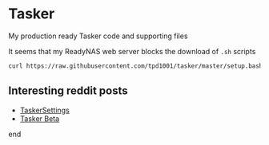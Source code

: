 # Tasker

My production ready Tasker code and supporting files

It seems that my ReadyNAS web server blocks the download of `.sh` scripts

```bash
curl https://raw.githubusercontent.com/tpd1001/tasker/master/setup.bash
```

## Interesting reddit posts

* [TaskerSettings](https://github.com/joaomgcd/TaskerSettings)
* [Tasker Beta](https://www.reddit.com/r/tasker/comments/10qxgwt/dev_i_give_up_the_current_beta_of_tasker_wont_be/)

end
